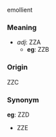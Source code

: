 emollient
### Meaning
+ _adj_: ZZA
	+ __eg__: ZZB

### Origin

ZZC

### Synonym

__eg__: ZZD

+ ZZE


